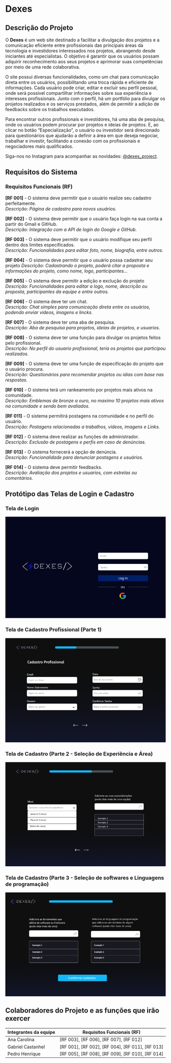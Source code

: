 # Dexes

## Descrição do Projeto

O **Dexes** é um web site destinado a facilitar a divulgação dos projetos e a comunicação eficiente entre profissionais das principais áreas da tecnologia e investidores interessados nos projetos, abrangendo desde iniciantes até especialistas. O objetivo é garantir que os usuários possam adquirir reconhecimento aos seus projetos e aprimorar suas competências por meio de uma rede colaborativa.

O site possui diversas funcionalidades, como um chat para comunicação direta entre os usuários, possibilitando uma troca rápida e eficiente de informações. Cada usuário pode criar, editar e excluir seu perfil pessoal, onde será possível compartilhar informações sobre sua experiência e interesses profissionais. Junto com o perfil, há um portfólio para divulgar os projetos realizados e os serviços prestados, além de permitir a adição de feedbacks sobre os trabalhos executados.

Para encontrar outros profissionais e investidores, há uma aba de pesquisa, onde os usuários podem procurar por projetos e ideias de projetos. E, ao clicar no botão “Especialização”, o usuário ou investidor será direcionado para questionários que ajudarão a definir a área em que deseja negociar, trabalhar e investir, facilitando a conexão com os profissionais e negociadores mais qualificados.

Siga-nos no Instagram para acompanhar as novidades: [@dexes_project](https://www.instagram.com/dexes_project?igsh=MXg1NzM1cG9icDRwMA==).

## Requisitos do Sistema

### Requisitos Funcionais (RF)

 **[RF 001]** - O sistema deve permitir que o usuário realize seu cadastro perfeitamente.  
  *Descrição: Página de cadastro para novos usuários.*

 **[RF 002]** - O sistema deve permitir que o usuário faça login na sua conta a partir do Gmail e GitHub.  
  *Descrição: Integração com a API de login do Google e GitHub.*

 **[RF 003]** - O sistema deve permitir que o usuário modifique seu perfil dentro dos limites especificados.  
  *Descrição: Funcionalidades para editar foto, nome, biografia, entre outros.*

  **[RF 004]** - O sistema deve permitir que o usuário possa cadastrar seu projeto
   *Descrição: Cadastrando o projeto, poderá citar a proposta e informações do projeto, como nome, logo, participantes...*
   
  **[RF 005]** - O sistema deve permitir a edição  e exclução do projeto
   *Descrição: Funcionalidades para editar a logo, nome, descrição ou proposta, participantes da equipe e entre outros.*
   
  **[RF 006]** - O sistema deve ter um chat.  
  *Descrição: Chat simples para comunicação direta entre os usuários, podendo enviar videos, imagens e lincks.*

  **[RF 007]** - O sistema deve ter uma aba de pesquisa.  
  *Descrição: Aba de pesquisa para projetos, ideias de projetos, e usuarios.*

 **[RF 008]** - O sistema deve ter uma função para divulgar os projetos feitos pelo profissional.  
  *Descrição: No perfil do usuario profissional, teria os projetos que participou realizados.*

 **[RF 009]** - O sistema deve ter uma função de especificação do projeto que o usuário procura.  
  *Descrição: Questionários para recomendar projetos ou idias com base nas respostas.*

 **[RF 010]** - O sistema terá um rankeamento por projetos mais ativos na comunidade.  
  *Descrição: Emblemas de bronze a ouro, no maxímo 10 projetos mais ativos na comunidade e sendo bem avaliados.*

  **[RF 011]** - O sistema permitirá postagens na comunidade e no perfil do usuário.  
  *Descrição: Postagens relacionadas a trabalhos, videos, imagens e Links.*

 **[RF 012]** - O sistema deve realizar as funções de administrador.  
  *Descrição: Exclusão de postagens e perfis em caso de denúncias.*

 **[RF 013]** - O sistema fornecerá a opção de denúncia.  
  *Descrição: Funcionalidade para denunciar postagens e usuários.*

 **[RF 014]** - O sistema deve permitir feedbacks.  
  *Descrição: Avaliação dos projetos e usuarios, com estrelas ou comentários.*

## Protótipo das Telas de Login e Cadastro

### Tela de Login
![Login](./3-fase-sa/public/img/Login.png)

### Tela de Cadastro  Profissional (Parte 1)
![Cadastro](./3-fase-sa/public/img/Tela_cadastro_profissional_1.png)

### Tela de Cadastro (Parte 2 - Seleção de Experiência e Área)
![Cadastro 2](./3-fase-sa/public/img/Tela_cadastro_profissional_2.png)

### Tela de Cadastro (Parte 3 - Seleção de softwares e Linguagens de programação)
![Cadastro 3](./3-fase-sa/public/img/Tela_cadastro_prossional_3.png)

## Colaboradores do Projeto e as funções que irão exercer

| Integrantes da equipe | Requisitos Funcionais (RF)                        |
|-----------------------|---------------------------------------------------|
| Ana Carolina          | [RF 003], [RF 006], [RF 007], [RF 012]            |
| Gabriel Castanhel     | [RF 001], [RF 002], [RF 004], [RF 011], [RF 013]  |
| Pedro Henrique        | [RF 005], [RF 008], [RF 009], [RF 010], [RF 014]  |
